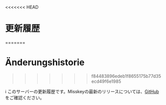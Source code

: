 <<<<<<< HEAD
# 更新履歴
=======
# Änderungshistorie
>>>>>>> f84483896edeb1f8655175b77d35ecd49f6e1985
<div class="info">ℹ️ このサーバーの更新履歴です。Misskeyの最新のリリースについては、<a href="https://github.com/misskey-dev/misskey/blob/master/CHANGELOG.md" target="_blank">GitHub</a>をご確認ください。</div>

<!-- For translators: Do not edit these comments. -->
<!--[CHANGELOG]-->
